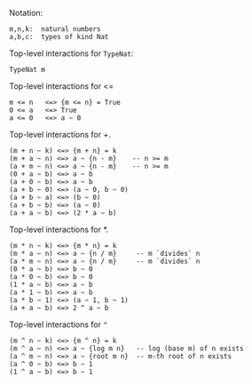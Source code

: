 
Notation:


```wiki
m,n,k:  natural numbers
a,b,c:  types of kind Nat
```


Top-level interactions for `TypeNat`:


```wiki
TypeNat m
```


Top-level interactions for \<=


```wiki
m <= n   <=> {m <= n} = True
0 <= a   <=> True
a <= 0   <=> a ~ 0
```


Top-level interactions for +.


```wiki
(m + n ~ k) <=> {m + n} = k
(m + a ~ n) <=> a ~ {n - m}    -- n >= m
(a + m ~ n) <=> a ~ {n - m}    -- n >= m
(0 + a ~ b) <=> a ~ b
(a + 0 ~ b) <=> a ~ b
(a + b ~ 0) <=> (a ~ 0, b ~ 0)
(a + b ~ a) <=> (b ~ 0)
(a + b ~ b) <=> (a ~ 0)
(a + a ~ b) <=> (2 * a ~ b)
```


Top-level interactions for \*.


```wiki
(m * n ~ k) <=> {m * n} = k
(m * a ~ n) <=> a ~ {n / m}     -- m `divides` n
(a * m ~ n) <=> a ~ {n / m}     -- m `divides` n
(0 * a ~ b) <=> b ~ 0
(a * 0 ~ b) <=> b ~ 0
(1 * a ~ b) <=> a ~ b
(a * 1 ~ b) <=> a ~ b
(a * b ~ 1) <=> (a ~ 1, b ~ 1)
(a + a ~ b) <=> 2 ^ a ~ b
```


Top-level interactions for `^`


```wiki
(m ^ n ~ k) <=> {m ^ n} = k
(m ^ a ~ n) <=> a ~ {log m n}   -- log (base m) of n exists
(a ^ m ~ n) <=> a ~ {root m n}  -- m-th root of n exists
(a ^ 0 ~ b) <=> b ~ 1
(1 ^ a ~ b) <=> b ~ 1 
```
